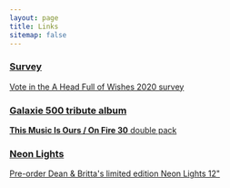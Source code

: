 ```yaml
---
layout: page
title: Links
sitemap: false
---
```


<div class="list-group">
  <a href="https://www.fullofwishes.co.uk/2020/12/01/vote-in-the-2020-ahfow-survey/" class="list-group-item list-group-item-info">
    <h3 class="list-group-item-heading">Survey</h3>
    <p class="list-group-item-text">Vote in the A Head Full of Wishes 2020 survey</p>
  </a>
</div>
<div class="list-group">
  <a href="https://aheadfullofwishes.bandcamp.com/merch" class="list-group-item list-group-item-info">
    <h3 class="list-group-item-heading">Galaxie 500 tribute album</h3>
    <p class="list-group-item-text"><strong>This Music Is Ours / On Fire 30</strong> double pack</p>
  </a>
</div>
<div class="list-group">
  <a href="https://www.fullofwishes.co.uk/2020/11/28/new-dean-and-britta-ep-neon-lights/" class="list-group-item list-group-item-info">
    <h3 class="list-group-item-heading">Neon Lights</h3>
    <p class="list-group-item-text">Pre-order Dean & Britta's limited edition Neon Lights 12"</p>
  </a>
</div>

